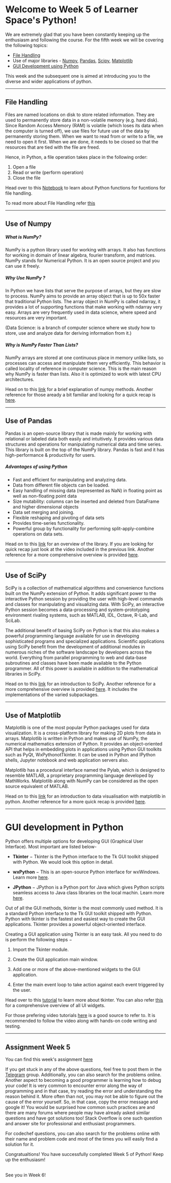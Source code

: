# Welcome to Week 5 of Learner Space's Python! 

We are extremely glad that you have been constantly keeping up the enthusiasm and following the course. For the fifth week we will be covering the following topics:
* [File Handling](#file-handling)
* Use of major libraries - [Numpy](#use-of-numpy), [Pandas](#use-of-pandas), [Scipy](#use-of-scipy), [Matplotlib](#use-of-matplotlib)
* [GUI Development using Python](#gui-development-using-python)

This week and the subsequent one is aimed at introducing you to the diverse and wider applications of python. 
<hr>

## File Handling 

Files are named locations on disk to store related information. They are used to permanently store data in a non-volatile memory (e.g. hard disk). Since Random Access Memory (RAM) is volatile (which loses its data when the computer is turned off), we use files for future use of the data by permanently storing them. When we want to read from or write to a file, we need to open it first. When we are done, it needs to be closed so that the resources that are tied with the file are freed.

Hence, in Python, a file operation takes place in the following order:
1. Open a file
2. Read or write (perform operation)
3. Close the file

Head over to this [Notebook](./File_Handling/Week5-1.ipynb) to learn about Python functions for fucntions for file handling.

To read more about File Handling refer [this](https://www.geeksforgeeks.org/file-handling-python/)

<hr>

## Use of Numpy

##### What is NumPy?
NumPy is a python library used for working with arrays. It also has functions for working in domain of linear algebra, fourier transform, and matrices. NumPy stands for Numerical Python. It is an open source project and you can use it freely.

##### Why Use NumPy ?
In Python we have lists that serve the purpose of arrays, but they are slow to process. NumPy aims to provide an array object that is up to 50x faster that traditional Python lists. The array object in NumPy is called ndarray, it provides a lot of supporting functions that make working with ndarray very easy. Arrays are very frequently used in data science, where speed and resources are very important.

(Data Science: is a branch of computer science where we study how to store, use and analyze data for deriving information from it.)

##### Why is NumPy Faster Than Lists?
NumPy arrays are stored at one continuous place in memory unlike lists, so processes can access and manipulate them very efficiently. This behavior is called locality of reference in computer science. This is the main reason why NumPy is faster than lists. Also it is optimized to work with latest CPU architectures.

Head on to this [link](https://www.edureka.co/blog/python-numpy-tutorial/) for a brief explanation of numpy methods. Another reference for those aready a bit familiar and looking for a quick recap is [here](https://towardsdatascience.com/a-quick-introduction-to-the-numpy-library-6f61b7dee4db).

<hr>

## Use of Pandas

Pandas is an open-source library that is made mainly for working with relational or labeled data both easily and intuitively. It provides various data structures and operations for manipulating numerical data and time series. This library is built on the top of the NumPy library. Pandas is fast and it has high-performance & productivity for users.

##### Advantages of using Python
* Fast and efficient for manipulating and analyzing data.
* Data from different file objects can be loaded.
* Easy handling of missing data (represented as NaN) in floating point as well as non-floating point data
* Size mutability: columns can be inserted and deleted from DataFrame and higher dimensional objects
* Data set merging and joining.
* Flexible reshaping and pivoting of data sets
* Provides time-series functionality.
* Powerful group by functionality for performing split-apply-combine operations on data sets.

Head on to this [link](https://www.edureka.co/blog/python-pandas-tutorial/) for an overview of the library. If you are looking for quick recap just look at the video included in the previous link. Another reference for a more comprehensive overview is provided [here](https://pandas.pydata.org/pandas-docs/stable/getting_started/10min.html).

<hr>

## Use of SciPy

SciPy is a collection of mathematical algorithms and convenience functions built on the NumPy extension of Python. It adds significant power to the interactive Python session by providing the user with high-level commands and classes for manipulating and visualizing data. With SciPy, an interactive Python session becomes a data-processing and system-prototyping environment rivaling systems, such as MATLAB, IDL, Octave, R-Lab, and SciLab.

The additional benefit of basing SciPy on Python is that this also makes a powerful programming language available for use in developing sophisticated programs and specialized applications. Scientific applications using SciPy benefit from the development of additional modules in numerous niches of the software landscape by developers across the world. Everything from parallel programming to web and data-base subroutines and classes have been made available to the Python programmer. All of this power is available in addition to the mathematical libraries in SciPy.

Head on to this [link](https://www.edureka.co/blog/scipy-tutorial/) for an introduction to SciPy. Another reference for a more comprehensive overview is provided [here](https://www.tutorialspoint.com/scipy/scipy_quick_guide.htm). It includes the implementations of the varied subpackages.

<hr>

## Use of Matplotlib

Matplotlib is one of the most popular Python packages used for data visualization. It is a cross-platform library for making 2D plots from data in arrays. Matplotlib is written in Python and makes use of NumPy, the numerical mathematics extension of Python. It provides an object-oriented API that helps in embedding plots in applications using Python GUI toolkits such as PyQt, WxPythonotTkinter. It can be used in Python and IPython shells, Jupyter notebook and web application servers also.

Matplotlib has a procedural interface named the Pylab, which is designed to resemble MATLAB, a proprietary programming language developed by MathWorks. Matplotlib along with NumPy can be considered as the open source equivalent of MATLAB.

Head on to this [link](https://heartbeat.fritz.ai/introduction-to-matplotlib-data-visualization-in-python-d9143287ae39) for an introduction to data visualisation with matplotlib in python. Another reference for a more quick recap is provided [here](https://towardsdatascience.com/introduction-to-matplotlib-in-python-5f5a9919991f).

<hr>


# GUI development in Python

Python offers multiple options for developing GUI (Graphical User Interface). Most important are listed below-

* **Tkinter** − Tkinter is the Python interface to the Tk GUI toolkit shipped with Python. We would look this option in detail.

* **wxPython** − This is an open-source Python interface for wxWindows. Learn more [here](http://wxpython.org).

* **JPython** − JPython is a Python port for Java which gives Python scripts seamless access to Java class libraries on the local machin. Learn more [here](http://www.jython.org).

Out of all the GUI methods, tkinter is the most commonly used method. It is a standard Python interface to the Tk GUI toolkit shipped with Python. Python with tkinter is the fastest and easiest way to create the GUI applications. Tkinter provides a powerful object-oriented interface.

Creating a GUI application using Tkinter is an easy task. All you need to do is perform the following steps −
1. Import the Tkinter module.

2. Create the GUI application main window.

3. Add one or more of the above-mentioned widgets to the GUI application.

4. Enter the main event loop to take action against each event triggered by the user.

Head over to this [tutorial](https://www.geeksforgeeks.org/python-tkinter-tutorial/) to learn more about tkinter. You can also refer 
[this](https://www.javatpoint.com/python-tkinter) for a comprehensive overview of all UI widgets. 

For those prefering video tutorials [here](https://www.youtube.com/watch?v=VMP1oQOxfM0) is a good source to refer to. It is recommended to follow the video along with hands-on 
code writing and testing.

<hr>

## Assignment Week 5 
You can find this week's assignment [here](./Assignment5.md)

If you get stuck in any of the above questions, feel free to post them in the [Telegram](https://t.me/joinchat/OEr2Tk_ieMMmwihkBQVjFw) group. Additionally, you can also search for the problems online. Another aspect to becoming a good programmer is learning how to debug your code! It is very common to encounter error along the way of programming and in that case, try reading the error and understanding the reason behind it. More often than not, you may not be able to figure out the cause of the error yourself. So, in that case, copy the error message and google it! You would be surprised how common such practices are and there are many forums where people may have already asked similar questions and have got solutions too! Stack Overflow is one such question and answer site for professional and enthusiast programmers. 

For codechef questions, you can also search for the problems online with their name and problem code and most of the times you will easily find a solution for it. 

Congratualtions! You have successfully completed Week 5 of Python! Keep up the enthusiasm! 

<br>See you in Week 6!

